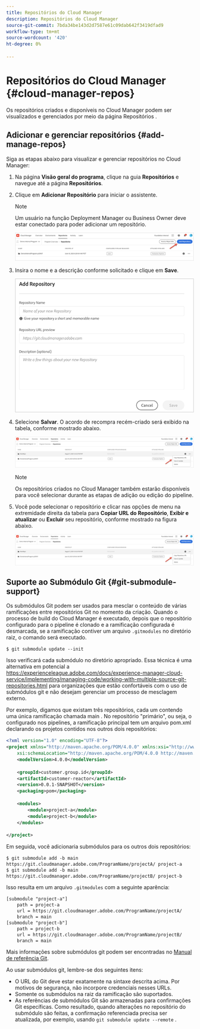 ```yaml
---
title: Repositórios do Cloud Manager
description: Repositórios do Cloud Manager
source-git-commit: 7bda34be143d2d7587e61c09dab642f3419dfad9
workflow-type: tm+mt
source-wordcount: '420'
ht-degree: 0%

---
```


# Repositórios do Cloud Manager {#cloud-manager-repos}

Os repositórios criados e disponíveis no Cloud Manager podem ser visualizados e gerenciados por meio da página Repositórios .

## Adicionar e gerenciar repositórios {#add-manage-repos}

Siga as etapas abaixo para visualizar e gerenciar repositórios no Cloud Manager:

1. Na página **Visão geral do programa**, clique na guia **Repositórios** e navegue até a página **Repositórios**.

1. Clique em **Adicionar Repositório** para iniciar o assistente.

   >[!NOTE]
   >Um usuário na função Deployment Manager ou Business Owner deve estar conectado para poder adicionar um repositório.

   ![](assets/create-repo2.png)


1. Insira o nome e a descrição conforme solicitado e clique em **Save**.

   ![](assets/repo-1.png)

1. Selecione **Salvar**. O acordo de recompra recém-criado será exibido na tabela, conforme mostrado abaixo.

   ![](assets/create-repo3.png)

   >[!NOTE]
   >Os repositórios criados no Cloud Manager também estarão disponíveis para você selecionar durante as etapas de adição ou edição do pipeline.

1. Você pode selecionar o repositório e clicar nas opções de menu na extremidade direita da tabela para **Copiar URL do Repositório**, **Exibir e atualizar** ou **Excluir** seu repositório, conforme mostrado na figura abaixo.

   ![](assets/create-repo3.png)



## Suporte ao Submódulo Git {#git-submodule-support}

Os submódulos Git podem ser usados para mesclar o conteúdo de várias ramificações entre repositórios Git no momento da criação. Quando o processo de build do Cloud Manager é executado, depois que o repositório configurado para o pipeline é clonado e a ramificação configurada é desmarcada, se a ramificação contiver um arquivo `.gitmodules` no diretório raiz, o comando será executado.

```
$ git submodule update --init
```

Isso verificará cada submódulo no diretório apropriado. Essa técnica é uma alternativa em potencial a https://experienceleague.adobe.com/docs/experience-manager-cloud-service/implementing/managing-code/working-with-multiple-source-git-repositories.html para organizações que estão confortáveis com o uso de submódulos git e não desejam gerenciar um processo de mesclagem externo.

Por exemplo, digamos que existam três repositórios, cada um contendo uma única ramificação chamada main . No repositório &quot;primário&quot;, ou seja, o configurado nos pipelines, a ramificação principal tem um arquivo pom.xml declarando os projetos contidos nos outros dois repositórios:

```xml
<?xml version="1.0" encoding="UTF-8"?>
<project xmlns="http://maven.apache.org/POM/4.0.0" xmlns:xsi="http://www.w3.org/2001/XMLSchema-instance"
    xsi:schemaLocation="http://maven.apache.org/POM/4.0.0 http://maven.apache.org/maven-v4_0_0.xsd">
    <modelVersion>4.0.0</modelVersion>
   
    <groupId>customer.group.id</groupId>
    <artifactId>customer-reactor</artifactId>
    <version>0.0.1-SNAPSHOT</version>
    <packaging>pom</packaging>
   
    <modules>
        <module>project-a</module>
        <module>project-b</module>
    </modules>
   
</project>
```

Em seguida, você adicionaria submódulos para os outros dois repositórios:

```
$ git submodule add -b main https://git.cloudmanager.adobe.com/ProgramName/projectA/ project-a
$ git submodule add -b main https://git.cloudmanager.adobe.com/ProgramName/projectB/ project-b
```

Isso resulta em um arquivo `.gitmodules` com a seguinte aparência:

```
[submodule "project-a"]
    path = project-a
    url = https://git.cloudmanager.adobe.com/ProgramName/projectA/
    branch = main
[submodule "project-b"]
    path = project-b
    url = https://git.cloudmanager.adobe.com/ProgramName/projectB/
    branch = main
```

Mais informações sobre submódulos git podem ser encontradas no [Manual de referência Git](https://git-scm.com/book/en/v2/Git-Tools-Submodules).

Ao usar submódulos git, lembre-se dos seguintes itens:

* O URL do Git deve estar exatamente na sintaxe descrita acima. Por motivos de segurança, não incorpore credenciais nesses URLs.
* Somente os submódulos na raiz da ramificação são suportados.
* As referências de submódulos Git são armazenadas para confirmações Git específicas. Como resultado, quando alterações no repositório do submódulo são feitas, a confirmação referenciada precisa ser atualizada, por exemplo, usando `git submodule update --remote` .

